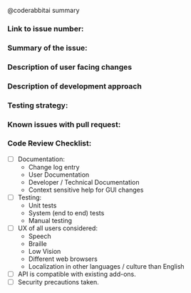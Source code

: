 <!-- Please read and fill in the following template, for an explanation of the sections see:
https://github.com/nvaccess/nvda/blob/master/projectDocs/dev/githubPullRequestTemplateExplanationAndExamples.md
Please also note that the NVDA project has a Citizen and Contributor Code of Conduct which can be found at https://github.com/nvaccess/nvda/blob/master/CODE_OF_CONDUCT.md. NV Access expects that all contributors and other community members read and abide by the rules set out in this document while participating or contributing to this project. This includes creating or commenting on issues and pull requests. 

Please initially open PRs as a draft.
When you would like a review, mark the PR as "ready for review". 
See https://github.com/nvaccess/nvda/blob/master/.github/CONTRIBUTING.md.
-->

<!-- Please keep the following -->
@coderabbitai summary

### Link to issue number:

### Summary of the issue:

### Description of user facing changes

### Description of development approach

### Testing strategy:

### Known issues with pull request:

### Code Review Checklist:

<!--
This checklist is a reminder of things commonly forgotten in a new PR.
Authors, please do a self-review of this pull-request.
Check items to confirm you have thought about the relevance of the item.
Where items are missing (eg unit / system tests), please explain in the PR.
To check an item `- [ ]` becomes `- [x]`, note spacing.
You can also check the checkboxes after the PR is created.
A detailed explanation of this checklist is available here:
https://github.com/nvaccess/nvda/blob/master/projectDocs/dev/githubPullRequestTemplateExplanationAndExamples.md#code-review-checklist
-->

- [ ] Documentation:
  - Change log entry
  - User Documentation
  - Developer / Technical Documentation
  - Context sensitive help for GUI changes
- [ ] Testing:
  - Unit tests
  - System (end to end) tests
  - Manual testing
- [ ] UX of all users considered:
  - Speech 
  - Braille
  - Low Vision
  - Different web browsers
  - Localization in other languages / culture than English
- [ ] API is compatible with existing add-ons.
- [ ] Security precautions taken.
